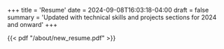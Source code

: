 +++
title = 'Resume'
date = 2024-09-08T16:03:18-04:00
draft = false
summary = 'Updated with technical skills and projects sections for 2024 and onward'
+++

{{< pdf "/about/new_resume.pdf" >}}